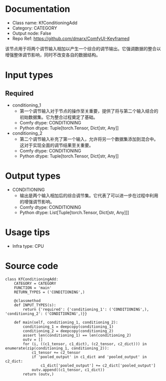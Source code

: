 # Documentation
- Class name: KfConditioningAdd
- Category: CATEGORY
- Output node: False
- Repo Ref: https://github.com/dmarx/ComfyUI-Keyframed

该节点用于将两个调节输入相加以产生一个综合的调节输出。它强调数据的整合以增强整体调节影响，同时不改变各自的数据结构。

# Input types
## Required
- conditioning_1
    - 第一个调节输入对于节点的操作至关重要，提供了将与第二个输入结合的初始数据集。它为整合过程奠定了基础。
    - Comfy dtype: CONDITIONING
    - Python dtype: Tuple[torch.Tensor, Dict[str, Any]]
- conditioning_2
    - 第二个调节输入补充了第一个输入，允许将另一个数据集添加到混合中。这对于实现全面的调节结果至关重要。
    - Comfy dtype: CONDITIONING
    - Python dtype: Tuple[torch.Tensor, Dict[str, Any]]

# Output types
- CONDITIONING
    - 输出是两个输入相加后的综合调节集。它代表了可以进一步在过程中利用的增强调节影响。
    - Comfy dtype: CONDITIONING
    - Python dtype: List[Tuple[torch.Tensor, Dict[str, Any]]]

# Usage tips
- Infra type: CPU

# Source code
```
class KfConditioningAdd:
    CATEGORY = CATEGORY
    FUNCTION = 'main'
    RETURN_TYPES = ('CONDITIONING',)

    @classmethod
    def INPUT_TYPES(s):
        return {'required': {'conditioning_1': ('CONDITIONING',), 'conditioning_2': ('CONDITIONING',)}}

    def main(self, conditioning_1, conditioning_2):
        conditioning_1 = deepcopy(conditioning_1)
        conditioning_2 = deepcopy(conditioning_2)
        assert len(conditioning_1) == len(conditioning_2)
        outv = []
        for (i, ((c1_tensor, c1_dict), (c2_tensor, c2_dict))) in enumerate(zip(conditioning_1, conditioning_2)):
            c1_tensor += c2_tensor
            if 'pooled_output' in c1_dict and 'pooled_output' in c2_dict:
                c1_dict['pooled_output'] += c2_dict['pooled_output']
            outv.append((c1_tensor, c1_dict))
        return (outv,)
```